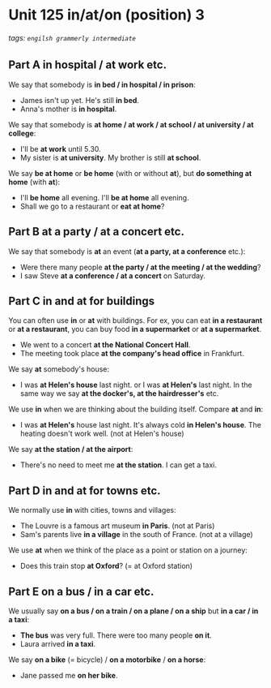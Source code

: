 # Unit 125 **in/at/on** (position) 3
###### tags: `engilsh grammerly intermediate`

## Part A **in hospital / at work** etc.
We say that somebody is **in bed / in hospital / in prison**:
- James isn't up yet. He's still **in bed**.
- Anna's mother is **in hospital**.

We say that somebody is **at home / at work / at school / at university / at college**:
- I'll be **at work** until 5.30.
- My sister is **at university**. My brother is still **at school**.

We say **be at home** or **be home** (with or without **at**), but **do something at home** (with **at**):
- I'll **be home** all evening. I'll **be at home** all evening.
- Shall we go to a restaurant or **eat at home**?

## Part B **at a party / at a concert** etc.
We say that somebody is **at** an event (**at a party, at a conference** etc.):
- Were there many people **at the party / at the meeting / at the wedding**?
- I saw Steve **at a conference / at a concert** on Saturday.

## Part C **in** and **at** for buildings

You can often use **in** or **at** with buildings. For ex, you can eat **in a restaurant** or **at a restaurant**, you can buy food **in a supermarket** or **at a supermarket**.
- We went to a concert **at the National Concert Hall**.
- The meeting took place **at the company's head office** in Frankfurt.

We say **at** somebody's house:
- I was **at Helen's house** last night. or I was **at Helen's** last night.
In the same way we say **at the docker's, at the hairdresser's** etc.

We use **in** when we are thinking about the building itself. Compare **at** and **in**:
- I was **at Helen's** house last night. It's always cold **in Helen's house**. The heating doesn't work well. (not at Helen's house)

We say **at the station / at the airport**:
- There's no need to meet me **at the station**. I can get a taxi.

## Part D **in** and **at** for towns etc.
We normally use **in** with cities, towns and villages:
- The Louvre is a famous art museum **in Paris**. (not at Paris)
- Sam's parents live **in a village** in the south of France. (not at a village)

We use **at** when we think of the place as a point or station on a journey:
- Does this train stop **at Oxford**? (= at Oxford station)

## Part E **on a bus / in a car** etc.
We usually say **on a bus / on a train / on a plane / on a ship** but **in a car / in a taxi**:
- **The bus** was very full. There were too many people **on it**.
- Laura arrived **in a taxi**.

We say **on a bike** (= bicycle) / **on a motorbike** / **on a horse**:
- Jane passed me **on her bike**.

